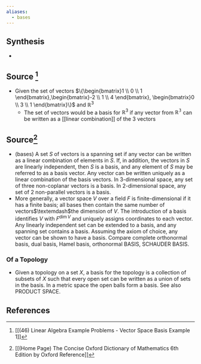 ```yaml
---
aliases:
  - bases
---
```

## Synthesis
- 
## Source [^1]
- Given the set of vectors $\{\begin{bmatrix}1 \\ 0 \\ 1 \end{bmatrix},\begin{bmatrix}-2 \\ 1 \\ 4 \end{bmatrix}, \begin{bmatrix}0 \\ 3 \\ 1 \end{bmatrix}\}$ and $\mathbb{R}^3$
	- The set of vectors would be a basis for $\mathbb{R}^3$ if any vector from $\mathbb{R^3}$ can be written as a [[linear combination]] of the 3 vectors 

## Source[^2]
- (bases) A set $S$ of vectors is a spanning set if any vector can be written as a linear combination of elements in $S$. If, in addition, the vectors in $S$ are linearly independent, then $S$ is a basis, and any element of $S$ may be referred to as a basis vector. Any vector can be written uniquely as a linear combination of the basis vectors. In 3-dimensional space, any set of three non-coplanar vectors is a basis. In 2-dimensional space, any set of 2 non-parallel vectors is a basis.
- More generally, a vector space $V$ over a field $F$ is finite-dimensional if it has a finite basis; all bases then contain the same number of vectors$\textemdash$the dimension of $V$. The introduction of a basis identifies $V$ with $F^{\operatorname{dim}V}$ and uniquely assigns coordinates to each vector. Any linearly independent set can be extended to a basis, and any spanning set contains a basis. Assuming the axiom of choice, any vector can be shown to have a basis. Compare complete orthonormal basis, dual basis, Hamel basis, orthonormal BASIS, SCHAUDER BASIS.

### Of a Topology
- Given a topology on a set $X$, a basis for the topology is a collection of subsets of $X$ such that every open set can be written as a union of sets in the basis. In a metric space the open balls form a basis. See also PRODUCT SPACE.
## References

[^1]: [[(46) Linear Algebra Example Problems - Vector Space Basis Example 1]]
[^2]: [[(Home Page) The Concise Oxford Dictionary of Mathematics 6th Edition by Oxford Reference]]